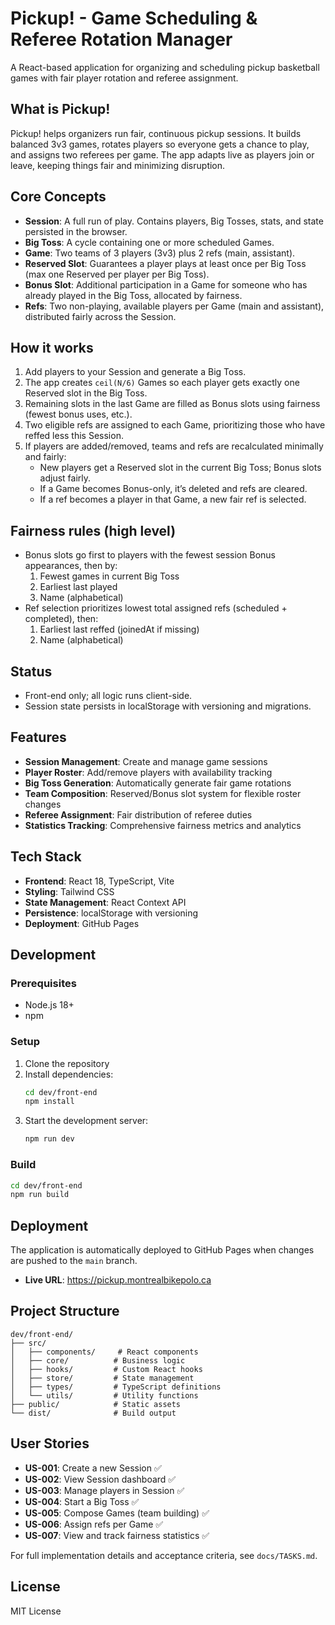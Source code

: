 # Pickup! - Game Scheduling & Referee Rotation Manager

A React-based application for organizing and scheduling pickup basketball games with fair player rotation and referee assignment.

## What is Pickup!
Pickup! helps organizers run fair, continuous pickup sessions. It builds balanced 3v3 games, rotates players so everyone gets a chance to play, and assigns two referees per game. The app adapts live as players join or leave, keeping things fair and minimizing disruption.

## Core Concepts
- **Session**: A full run of play. Contains players, Big Tosses, stats, and state persisted in the browser.
- **Big Toss**: A cycle containing one or more scheduled Games.
- **Game**: Two teams of 3 players (3v3) plus 2 refs (main, assistant).
- **Reserved Slot**: Guarantees a player plays at least once per Big Toss (max one Reserved per player per Big Toss).
- **Bonus Slot**: Additional participation in a Game for someone who has already played in the Big Toss, allocated by fairness.
- **Refs**: Two non-playing, available players per Game (main and assistant), distributed fairly across the Session.

## How it works
1. Add players to your Session and generate a Big Toss.
2. The app creates `ceil(N/6)` Games so each player gets exactly one Reserved slot in the Big Toss.
3. Remaining slots in the last Game are filled as Bonus slots using fairness (fewest bonus uses, etc.).
4. Two eligible refs are assigned to each Game, prioritizing those who have reffed less this Session.
5. If players are added/removed, teams and refs are recalculated minimally and fairly:
   - New players get a Reserved slot in the current Big Toss; Bonus slots adjust fairly.
   - If a Game becomes Bonus-only, it’s deleted and refs are cleared.
   - If a ref becomes a player in that Game, a new fair ref is selected.

## Fairness rules (high level)
- Bonus slots go first to players with the fewest session Bonus appearances, then by:
  1) Fewest games in current Big Toss
  2) Earliest last played
  3) Name (alphabetical)
- Ref selection prioritizes lowest total assigned refs (scheduled + completed), then:
  1) Earliest last reffed (joinedAt if missing)
  2) Name (alphabetical)

## Status
- Front-end only; all logic runs client-side.
- Session state persists in localStorage with versioning and migrations.

## Features

- **Session Management**: Create and manage game sessions
- **Player Roster**: Add/remove players with availability tracking
- **Big Toss Generation**: Automatically generate fair game rotations
- **Team Composition**: Reserved/Bonus slot system for flexible roster changes
- **Referee Assignment**: Fair distribution of referee duties
- **Statistics Tracking**: Comprehensive fairness metrics and analytics

## Tech Stack

- **Frontend**: React 18, TypeScript, Vite
- **Styling**: Tailwind CSS
- **State Management**: React Context API
- **Persistence**: localStorage with versioning
- **Deployment**: GitHub Pages

## Development

### Prerequisites

- Node.js 18+
- npm

### Setup

1. Clone the repository
2. Install dependencies:
   ```bash
   cd dev/front-end
   npm install
   ```
3. Start the development server:
   ```bash
   npm run dev
   ```

### Build

```bash
cd dev/front-end
npm run build
```

## Deployment

The application is automatically deployed to GitHub Pages when changes are pushed to the `main` branch.

- **Live URL**: https://pickup.montrealbikepolo.ca

## Project Structure

```
dev/front-end/
├── src/
│   ├── components/     # React components
│   ├── core/          # Business logic
│   ├── hooks/         # Custom React hooks
│   ├── store/         # State management
│   ├── types/         # TypeScript definitions
│   └── utils/         # Utility functions
├── public/            # Static assets
└── dist/              # Build output
```

## User Stories

- **US-001**: Create a new Session ✅
- **US-002**: View Session dashboard ✅
- **US-003**: Manage players in Session ✅
- **US-004**: Start a Big Toss ✅
- **US-005**: Compose Games (team building) ✅
- **US-006**: Assign refs per Game ✅
- **US-007**: View and track fairness statistics ✅

For full implementation details and acceptance criteria, see `docs/TASKS.md`.

## License

MIT License
